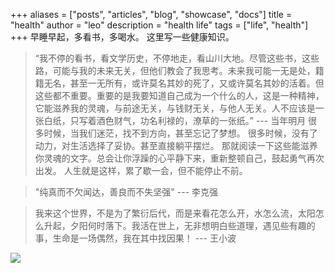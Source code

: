 +++
aliases = ["posts", "articles", "blog", "showcase", "docs"]
title = "health"
author = "leo"
description = "health life"
tags = ["life", "health"]
+++
早睡早起，多看书，多喝水。
这里写一些健康知识。

> “我不停的看书，看文学历史，不停地走，看山川大地。尽管这些书，这些路，可能与我的未来无关，但他们教会了我思考。未来我可能一无是处，籍籍无名，甚至一无所有，或许莫名其妙的死了，又或许莫名其妙的活着。但这些都不重要。重要的是我要知道自己成为一个什么的人，这是一种精神，它能滋养我的灵魂，与前途无关，与钱财无关，与他人无关。人不应该是一张白纸，只写着酒色财气，功名利禄的，潦草的一张纸。” --- 当年明月
很多时候，当我们迷茫，找不到方向，甚至忘记了梦想。
很多时候，没有了动力，对生活选择了妥协。甚至直接躺平摆烂。
那就阅读一下这些能滋养你灵魂的文字。总会让你浮躁的心平静下来，重新整顿自己，鼓起勇气再次出发。
人生就是这样，累了歇一会，但不能停止不前。

> "纯真而不欠闻达，善良而不失坚强" --- 李克强 

> 我来这个世界，不是为了繁衍后代，而是来看花怎么开，水怎么流，太阳怎么升起，夕阳何时落下。我活在世上，无非想明白些道理，遇见些有趣的事，生命是一场偶然，我在其中找因果！ --- 王小波

![](https://s2.loli.net/2023/09/28/axbvAhri37f6jSt.png)
